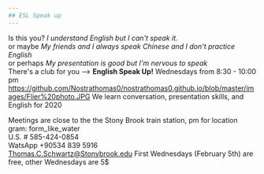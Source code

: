 ```yaml
---
## ESL Speak up
---
```



Is this you?  *I understand English but I can't speak it.*   
or maybe *My friends and I always speak Chinese and I don't practice English*   
or perhaps *My presentation is good but I'm nervous to speak*   
There's a club for you --> **English Speak Up!** Wednesdays from 8:30 - 10:00 pm  
https://github.com/Nostrathomas0/nostrathomas0.github.io/blob/master/images/Flier%20photo.JPG
We learn conversation, presentation skills, and English for 2020

Meetings are close to the the Stony Brook train station, pm for location  
gram: form_like_water  
U.S. # 585-424-0854   
WatsApp +90534 839 5916   
Thomas.C.Schwartz@Stonybrook.edu
First Wednesdays (February 5th) are free, other Wednesdays are 5$
